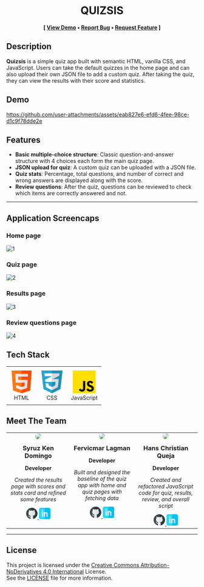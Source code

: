 <div align="center">
  
# QUIZSIS

**[ [View Demo](https://github.com/user-attachments/assets/eab827e6-efd6-4fee-98ce-d1c9f78dde2e) • [Report Bug](https://github.com/zeegma/quiz-app/issues) • [Request Feature](https://github.com/zeegma/quiz-app/issues) ]**

</div>

## Description

**Quizsis** is a simple quiz app built with semantic HTML, vanilla CSS, and JavaScript. Users can take the default quizzes in the home page and can also upload their own JSON file to add a custom quiz. After taking the quiz, they can view the results with their score and statistics.

## Demo

https://github.com/user-attachments/assets/eab827e6-efd6-4fee-98ce-d1c9f78dde2e

## Features

- **Basic multiple-choice structure**: Classic question-and-answer structure with 4 choices each form the main quiz page.
- **JSON upload for quiz**: A custom quiz can be uploaded with a JSON file.
- **Quiz stats**: Percentage, total questions, and number of correct and wrong answers are displayed along with the score.
- **Review questions**: After the quiz, questions can be reviewed to check which items are correctly answered and not.

---

## Application Screencaps

### Home page

![1](https://github.com/user-attachments/assets/4669a56e-6158-458f-8db4-6b87009167ba)

### Quiz page

![2](https://github.com/user-attachments/assets/86c09f9d-259b-44d4-a14a-fea861b76b20)

### Results page

![3](https://github.com/user-attachments/assets/7ee3eb43-8775-4d89-bd35-00c73a0b2096)

### Review questions page

![4](https://github.com/user-attachments/assets/00cef72e-ffdd-42f1-b402-3546f9f4c0bc)

## Tech Stack

<div align="center">
  <table style="border-collapse: collapse;">
    <thead>
    </thead>
    <tbody>
      <tr>
        <td style="text-align: center; padding: 10px;">
          <img src="./assets/html.png" width="60"/><br/>
          HTML
        </td>
        <td style="text-align: center; padding: 10px;">
          <img src="./assets/css.png" width="60"/><br/>
          CSS
        </td>
        <td style="text-align: center; padding: 10px;">
          <img src="./assets/js.png" width="60"/><br/>
          JavaScript
        </td>
      </tr>
    </tbody>
  </table>
</div>

## Meet The Team

<table style="width: 100%;">
  <tr>
    <td valign="top" align="center" width="33%">
      <img src="https://avatars.githubusercontent.com/u/141235021?v=4" width="100" style="border-radius: 50%" />
      <h3 style="margin: 10px 0 0;">Syruz Ken Domingo</h3>
      <p><strong>Developer</strong></p>
      <p><em>Created the results page with scores and stats card and refined some features</em></p>
      <a href="https://github.com/sykeruzn">
        <img src="./assets/github.png" width="30" />
      </a>
      <a href="https://linkedin.com/in/syruzkencdomingo">
        <img src="./assets/linkedin.png" width="30" />
      </a>
    </td>
    <td valign="top" align="center" width="33%">
      <img src="https://avatars.githubusercontent.com/u/116869089?v=4" width="100" style="border-radius: 50%" />
      <h3 style="margin: 10px 0 0;">Fervicmar Lagman</h3>
      <p><strong>Developer</strong></p>
      <p><em>Built and designed the baseline of the quiz app with home and quiz pages with fetching data</em></p>
      <a href="https://github.com/perbik">
        <img src="./assets/github.png" width="30" />
      </a>
      <a href="https://www.linkedin.com/in/fervicmarlagman/">
        <img src="./assets/linkedin.png" width="30" />
      </a>
    </td>
    <td valign="top" align="center" width="33%">
      <img src="https://avatars.githubusercontent.com/u/65350664?v=4" width="100" style="border-radius: 50%" />
      <h3 style="margin: 10px 0 0;">Hans Christian Queja</h3>
      <p><strong>Developer</strong></p>
      <p><em>Created and refactored JavaScript code for quiz, results, review, and overall script
</em></p>
      <a href="https://github.com/HansQueja">
        <img src="./assets/github.png" width="30" />
      </a>
      <a href="https://www.linkedin.com/in/hansqueja/">
        <img src="./assets/linkedin.png" width="30" />
      </a>
    </td>
  </tr>
</table>

---

## License

This project is licensed under the [Creative Commons Attribution-NoDerivatives 4.0 International](https://creativecommons.org/licenses/by-nd/4.0/) License.  
See the [LICENSE](LICENSE) file for more information.

<br>
